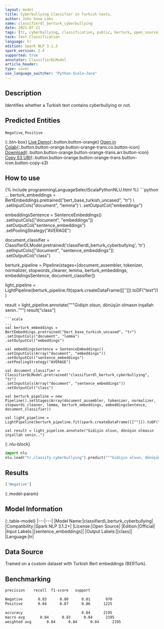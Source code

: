 ```yaml
---
layout: model
title: Cyberbullying Classifier in Turkish texts.
author: John Snow Labs
name: classifierdl_berturk_cyberbullying
date: 2021-07-21
tags: [tr, cyberbullying, classification, public, berturk, open_source]
task: Text Classification
language: tr
edition: Spark NLP 3.1.2
spark_version: 2.4
supported: true
annotator: ClassifierDLModel
article_header:
type: cover
use_language_switcher: "Python-Scala-Java"
---
```


## Description

Identifies whether a Turkish text contains cyberbullying or not.

## Predicted Entities

`Negative`, `Positive`

{:.btn-box}
[Live Demo](https://demo.johnsnowlabs.com/public/CLASSIFICATION_TR_CYBERBULLYING/){:.button.button-orange}
[Open in Colab](https://colab.research.google.com/github/JohnSnowLabs/spark-nlp-workshop/blob/master/tutorials/streamlit_notebooks/CLASSIFICATION_TR_CYBERBULLYING.ipynb){:.button.button-orange.button-orange-trans.co.button-icon}
[Download](https://s3.amazonaws.com/auxdata.johnsnowlabs.com/public/models/classifierdl_berturk_cyberbullying_tr_3.1.2_2.4_1626884209141.zip){:.button.button-orange.button-orange-trans.arr.button-icon}
[Copy S3 URI](s3://auxdata.johnsnowlabs.com/public/models/classifierdl_berturk_cyberbullying_tr_3.1.2_2.4_1626884209141.zip){:.button.button-orange.button-orange-trans.button-icon.button-copy-s3}

## How to use



<div class="tabs-box" markdown="1">
{% include programmingLanguageSelectScalaPythonNLU.html %}
```python
...
berturk_embeddings = BertEmbeddings.pretrained("bert_base_turkish_uncased", "tr") \
.setInputCols("document", "lemma") \
.setOutputCol("embeddings")

embeddingsSentence = SentenceEmbeddings() \
.setInputCols(["document", "embeddings"]) \
.setOutputCol("sentence_embeddings") \
.setPoolingStrategy("AVERAGE")

document_classifier = ClassifierDLModel.pretrained('classifierdl_berturk_cyberbullying', 'tr') \
.setInputCols(["document", "sentence_embeddings"]) \
.setOutputCol("class")

berturk_pipeline = Pipeline(stages=[document_assembler, tokenizer, normalizer, stopwords_cleaner, lemma, berturk_embeddings, embeddingsSentence, document_classifier])

light_pipeline = LightPipeline(berturk_pipeline.fit(spark.createDataFrame([['']]).toDF("text")))

result = light_pipeline.annotate("""Gidişin olsun, dönüşün olmasın inşallah senin..""")
result["class"]
```
```scala
...
val berturk_embeddings = BertEmbeddings.pretrained("bert_base_turkish_uncased", "tr") 
.setInputCols("document", "lemma") 
.setOutputCol("embeddings")

val embeddingsSentence = SentenceEmbeddings() 
.setInputCols(Array("document", "embeddings")) 
.setOutputCol("sentence_embeddings") 
.setPoolingStrategy("AVERAGE")

val document_classifier = ClassifierDLModel.pretrained("classifierdl_berturk_cyberbullying", "tr") 
.setInputCols(Array("document", "sentence_embeddings")) 
.setOutputCol("class")

val berturk_pipeline = new Pipeline().setStages(Array(document_assembler, tokenizer, normalizer, stopwords_cleaner, lemma, berturk_embeddings, embeddingsSentence, document_classifier))

val light_pipeline = LightPipeline(berturk_pipeline.fit(spark.createDataFrame([[""]]).toDF("text")))

val result = light_pipeline.annotate("Gidişin olsun, dönüşün olmasın inşallah senin..")
```


{:.nlu-block}
```python
import nlu
nlu.load("tr.classify.cyberbullying").predict("""Gidişin olsun, dönüşün olmasın inşallah senin..""")
```

</div>

## Results

```bash
['Negative']
```

{:.model-param}
## Model Information

{:.table-model}
|---|---|
|Model Name:|classifierdl_berturk_cyberbullying|
|Compatibility:|Spark NLP 3.1.2+|
|License:|Open Source|
|Edition:|Official|
|Input Labels:|[sentence_embeddings]|
|Output Labels:|[class]|
|Language:|tr|

## Data Source

Trained on a custom dataset with Turkish Bert embeddings (BERTurk).

## Benchmarking

```bash
precision    recall  f1-score   support

Negative       0.83      0.80      0.81       970
Positive       0.84      0.87      0.86      1225

accuracy                           0.84      2195
macro avg       0.84      0.83      0.84      2195
weighted avg       0.84      0.84      0.84      2195
```